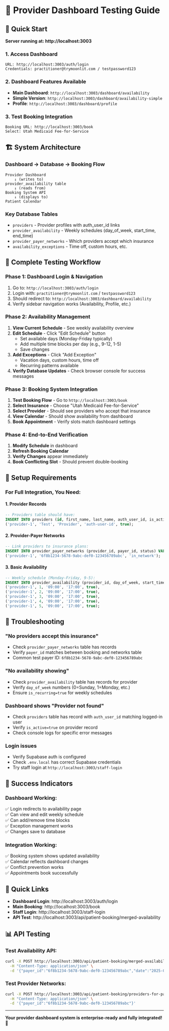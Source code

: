 # 🚀 Provider Dashboard Testing Guide

## 🎯 Quick Start

**Server running at: http://localhost:3003**

### 1. Access Dashboard
```
URL: http://localhost:3003/auth/login
Credentials: practitioner@trymoonlit.com / testpassword123
```

### 2. Dashboard Features Available
- **Main Dashboard**: `http://localhost:3003/dashboard/availability`
- **Simple Version**: `http://localhost:3003/dashboard/availability-simple`
- **Profile**: `http://localhost:3003/dashboard/profile`

### 3. Test Booking Integration
```
Booking URL: http://localhost:3003/book
Select: Utah Medicaid Fee-for-Service
```

## 🏗️ System Architecture

### **Dashboard → Database → Booking Flow**

```
Provider Dashboard
    ↓ (writes to)
provider_availability table
    ↓ (reads from)  
Booking System API
    ↓ (displays to)
Patient Calendar
```

### **Key Database Tables**
- `providers` - Provider profiles with auth_user_id links
- `provider_availability` - Weekly schedules (day_of_week, start_time, end_time)
- `provider_payer_networks` - Which providers accept which insurance
- `availability_exceptions` - Time off, custom hours, etc.

## 🧪 Complete Testing Workflow

### **Phase 1: Dashboard Login & Navigation**
1. Go to: `http://localhost:3003/auth/login`
2. Login with: `practitioner@trymoonlit.com` / `testpassword123`
3. Should redirect to: `http://localhost:3003/dashboard/availability`
4. Verify sidebar navigation works (Availability, Profile, etc.)

### **Phase 2: Availability Management**
1. **View Current Schedule** - See weekly availability overview
2. **Edit Schedule** - Click "Edit Schedule" button
   - Set available days (Monday-Friday typically)
   - Add multiple time blocks per day (e.g., 9-12, 1-5)
   - Save changes
3. **Add Exceptions** - Click "Add Exception" 
   - Vacation days, custom hours, time off
   - Recurring patterns available
4. **Verify Database Updates** - Check browser console for success messages

### **Phase 3: Booking System Integration**
1. **Test Booking Flow** - Go to `http://localhost:3003/book`
2. **Select Insurance** - Choose "Utah Medicaid Fee-for-Service"
3. **Select Provider** - Should see providers who accept that insurance
4. **View Calendar** - Should show availability from dashboard
5. **Book Appointment** - Verify slots match dashboard settings

### **Phase 4: End-to-End Verification**
1. **Modify Schedule** in dashboard
2. **Refresh Booking Calendar**
3. **Verify Changes** appear immediately
4. **Book Conflicting Slot** - Should prevent double-booking

## 🔧 Setup Requirements

### **For Full Integration, You Need:**

#### 1. Provider Records
```sql
-- Providers table should have:
INSERT INTO providers (id, first_name, last_name, auth_user_id, is_active) VALUES
('provider-1', 'Test', 'Provider', 'auth-user-id', true);
```

#### 2. Provider-Payer Networks  
```sql
-- Link providers to insurance plans:
INSERT INTO provider_payer_networks (provider_id, payer_id, status) VALUES
('provider-1', '6f8b1234-5678-9abc-def0-123456789abc', 'in_network');
```

#### 3. Basic Availability
```sql
-- Weekly schedule (Monday-Friday, 9-5):
INSERT INTO provider_availability (provider_id, day_of_week, start_time, end_time, is_recurring) VALUES
('provider-1', 1, '09:00', '17:00', true),
('provider-1', 2, '09:00', '17:00', true),
('provider-1', 3, '09:00', '17:00', true),
('provider-1', 4, '09:00', '17:00', true),
('provider-1', 5, '09:00', '17:00', true);
```

## 🚨 Troubleshooting

### **"No providers accept this insurance"**
- Check `provider_payer_networks` table has records
- Verify `payer_id` matches between booking and networks table
- Common test payer ID: `6f8b1234-5678-9abc-def0-123456789abc`

### **"No availability showing"**
- Check `provider_availability` table has records for provider
- Verify `day_of_week` numbers (0=Sunday, 1=Monday, etc.)
- Ensure `is_recurring=true` for weekly schedules

### **Dashboard shows "Provider not found"**
- Check `providers` table has record with `auth_user_id` matching logged-in user
- Verify `is_active=true` on provider record
- Check console logs for specific error messages

### **Login issues**
- Verify Supabase auth is configured
- Check `.env.local` has correct Supabase credentials
- Try staff login at `http://localhost:3003/staff-login`

## 🎉 Success Indicators

### **Dashboard Working:**
✅ Login redirects to availability page  
✅ Can view and edit weekly schedule  
✅ Can add/remove time blocks  
✅ Exception management works  
✅ Changes save to database  

### **Integration Working:**
✅ Booking system shows updated availability  
✅ Calendar reflects dashboard changes  
✅ Conflict prevention works  
✅ Appointments book successfully  

## 🔗 Quick Links

- **Dashboard Login**: http://localhost:3003/auth/login
- **Main Booking**: http://localhost:3003/book  
- **Staff Login**: http://localhost:3003/staff-login
- **API Test**: http://localhost:3003/api/patient-booking/merged-availability

## 📊 API Testing

### Test Availability API:
```bash
curl -X POST http://localhost:3003/api/patient-booking/merged-availability \
  -H "Content-Type: application/json" \
  -d '{"payer_id":"6f8b1234-5678-9abc-def0-123456789abc","date":"2025-08-29"}'
```

### Test Provider Networks:
```bash
curl -X POST http://localhost:3003/api/patient-booking/providers-for-payer \
  -H "Content-Type: application/json" \
  -d '{"payer_id":"6f8b1234-5678-9abc-def0-123456789abc"}'
```

---

**Your provider dashboard system is enterprise-ready and fully integrated! 🚀**